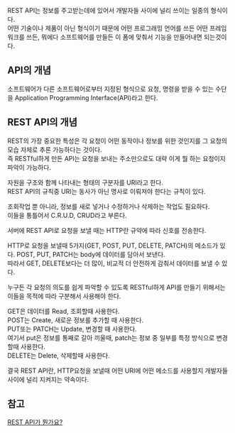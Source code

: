 REST API는 정보를 주고받는데에 있어서 개발자들 사이에 널리 쓰이는 일종의 형식이다.   
어떤 기술이나 제품이 아닌 형식이기 때문에 어떤 프로그래밍 언어를 쓰든 어떤 프레임워크를 쓰든, 뭐에다 소프트웨어를 만들든 이 폼에 맞춰서 기능을 만들어내면 되는것이다.

## API의 개념
소프트웨어가 다른 소프트웨어로부터 지정된 형식으로 요청, 명령을 받을 수 있는 수단을 Application Programming Interface(API)라고 한다.

## REST API의 개념
REST의 가장 중요한 특성은 각 요청이 어떤 동작이나 정보를 위한 것인지를 그 요청의 모습 자체로 추론 가능하다는 것이다.   
즉 RESTful하게 만든 API는 요청을 보내는 주소만으로도 대략 이게 뭘 하는 요청이지 파악이 가능하다.   

자원을 구조와 함께 나타내는 형태의 구분자를 URI라고 한다.  
REST API의 규칙중 URI는 동사가 아닌 명사로 이뤄져야 한다는 규칙이 있다.    

조회작업 뿐 아니라, 정보를 새로 넣거나 수정하거나 삭제하는 작업도 필요하다.   
이들을 통틀어서 C.R.U.D, CRUD라고 부른다.

서버에 REST API로 요청을 보낼 때는 HTTP란 규약에 따라 신호를 전송한다.   

HTTP로 요청을 보낼때 5가지(GET, POST, PUT, DELETE, PATCH)의 메소드가 있다.
POST, PUT, PATCH는 body에 데이터를 담아서 보낸다.   
따라서 GET, DELETE보다는 더 많이, 비교적 더 안전하게 감춰서 데이터를 보낼 수 있다.   

누구든 각 요청의 의도를 쉽게 파악할 수 있도록 RESTful하게 API를 만들기 위해서는 이들을 목적에 따라 구분해서 사용해야 한다.

GET은 데이터를 Read, 조회할때 사용한다.   
POST는 Create, 새로운 정보를 추가할 때 사용한다.   
PUT또는 PATCH는 Update, 변경할 때 사용한다.   
여기서 put은 정보를 통째로 갈아 끼울때, patch는 정보 중 일부를 특정 방식으로 변경할때 사용한다.   
DELETE는 Delete, 삭제할때 사용한다.   

결국 REST API란, HTTP요청을 보낼때 어떤 URI에 어떤 메소드를 사용할지 개발자들 사이에 널리 지켜지는 약속이다.

## 참고
[REST API가 뭔가요?](https://youtu.be/iOueE9AXDQQ)